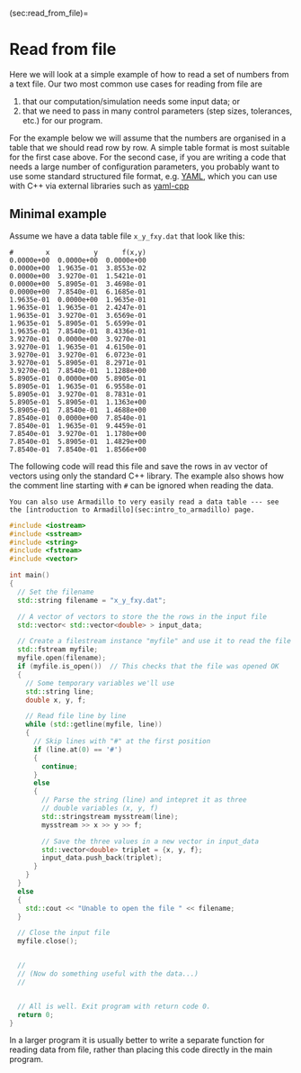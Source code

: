 (sec:read_from_file)=
# Read from file

Here we will look at a simple example of how to read a set of numbers from a text file. Our two most common use cases for reading from file are

1. that our computation/simulation needs some input data; or
2. that we need to pass in many control parameters (step sizes, tolerances, etc.) for our program.

For the example below we will assume that the numbers are organised in a table that we should read row by row. A simple table format is most suitable for the first case above. For the second case, if you are writing a code that needs a large number of configuration parameters, you probably want to use some standard structured file format, e.g. [YAML](https://en.wikipedia.org/wiki/YAML), which you can use with C++ via external libraries such as [yaml-cpp]( https://yaml-cpp.docsforge.com/)

## Minimal example

Assume we have a data table file `x_y_fxy.dat` that look like this:

```
#        x           y      f(x,y)
0.0000e+00  0.0000e+00  0.0000e+00
0.0000e+00  1.9635e-01  3.8553e-02
0.0000e+00  3.9270e-01  1.5421e-01
0.0000e+00  5.8905e-01  3.4698e-01
0.0000e+00  7.8540e-01  6.1685e-01
1.9635e-01  0.0000e+00  1.9635e-01
1.9635e-01  1.9635e-01  2.4247e-01
1.9635e-01  3.9270e-01  3.6569e-01
1.9635e-01  5.8905e-01  5.6599e-01
1.9635e-01  7.8540e-01  8.4336e-01
3.9270e-01  0.0000e+00  3.9270e-01
3.9270e-01  1.9635e-01  4.6150e-01
3.9270e-01  3.9270e-01  6.0723e-01
3.9270e-01  5.8905e-01  8.2971e-01
3.9270e-01  7.8540e-01  1.1288e+00
5.8905e-01  0.0000e+00  5.8905e-01
5.8905e-01  1.9635e-01  6.9558e-01
5.8905e-01  3.9270e-01  8.7831e-01
5.8905e-01  5.8905e-01  1.1363e+00
5.8905e-01  7.8540e-01  1.4688e+00
7.8540e-01  0.0000e+00  7.8540e-01
7.8540e-01  1.9635e-01  9.4459e-01
7.8540e-01  3.9270e-01  1.1780e+00
7.8540e-01  5.8905e-01  1.4829e+00
7.8540e-01  7.8540e-01  1.8566e+00
```

The following code will read this file and save the rows in av vector of vectors using only the standard C++ library. The example also shows how the comment line starting with `#` can be ignored when reading the data.

```{note}
You can also use Armadillo to very easily read a data table --- see the [introduction to Armadillo](sec:intro_to_armadillo) page.
```

```c++
#include <iostream>
#include <sstream>
#include <string>
#include <fstream>
#include <vector>

int main()
{
  // Set the filename
  std::string filename = "x_y_fxy.dat";

  // A vector of vectors to store the the rows in the input file
  std::vector< std::vector<double> > input_data;

  // Create a filestream instance "myfile" and use it to read the file
  std::fstream myfile;
  myfile.open(filename);
  if (myfile.is_open())  // This checks that the file was opened OK
  {
    // Some temporary variables we'll use
    std::string line;
    double x, y, f;

    // Read file line by line
    while (std::getline(myfile, line))
    {
      // Skip lines with "#" at the first position
      if (line.at(0) == '#')
      {
        continue;
      }
      else
      {
        // Parse the string (line) and intepret it as three 
        // double variables (x, y, f)
        std::stringstream mysstream(line);
        mysstream >> x >> y >> f;

        // Save the three values in a new vector in input_data
        std::vector<double> triplet = {x, y, f};
        input_data.push_back(triplet);
      }
    }
  }
  else
  {
    std::cout << "Unable to open the file " << filename;
  }

  // Close the input file
  myfile.close();


  //
  // (Now do something useful with the data...)
  //


  // All is well. Exit program with return code 0.
  return 0;
}
```

In a larger program it is usually better to write a separate function for reading data from file, rather than placing this code directly in the main program.


